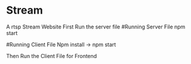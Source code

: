 # Stream
A rtsp Stream Website
First Run the server file
#Running Server File
npm start

#Running Client File
Npm install   ->  npm start
 
Then Run the Client File for Frontend
